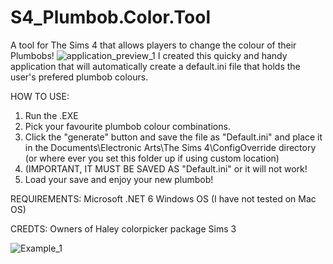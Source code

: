 # S4_Plumbob.Color.Tool
A tool for The Sims 4 that allows players to change the colour of their Plumbobs!
![application_preview_1](https://github.com/thekdrstory/S4_Plumbob.Color.Tool/assets/82068638/1c0e5c10-d8f3-4cf8-a32a-221b4b677698)
I created this quicky and handy application that will automatically create a default.ini file that holds the user's prefered plumbob colours.

HOW TO USE:
1. Run the .EXE
2. Pick your favourite plumbob colour combinations.
3. Click the "generate" button and save the file as "Default.ini" and place it in the Documents\Electronic Arts\The Sims 4\ConfigOverride directory (or where ever you set this folder up if using custom location)
4. (IMPORTANT, IT MUST BE SAVED AS "Default.ini" or it will not work!
5. Load your save and enjoy your new plumbob!

REQUIREMENTS:
Microsoft .NET 6
Windows OS (I have not tested on Mac OS)

CREDTS:
Owners of Haley colorpicker package
Sims 3

![Example_1](https://github.com/thekdrstory/S4_Plumbob.Color.Tool/assets/82068638/33391fec-1118-4b5a-949a-9de81b638e71)

